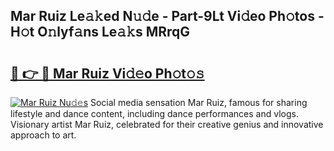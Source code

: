 ## Mar Ruiz Le𝚊𝚔ed N𝚞𝚍e - Part-9Lt Vi𝚍eo Ph𝚘tos - H𝚘t O𝚗lyf𝚊ns Le𝚊𝚔s MRrqG

# <h2><a href="http://hf050o0.feru.top/?c=Mar+Ruiz">🔗 👉 🔴 Mar Ruiz Vi𝚍𝚎o Ph𝚘t𝚘𝚜</a></h2>

[![Mar Ruiz Nu𝚍𝚎s](https://i.imgur.com/0TWrTi3.gif)](http://hf050o0.feru.top/?c=Mar+Ruiz)
Social media sensation Mar Ruiz, famous for sharing lifestyle and dance content, including dance performances and vlogs. Visionary artist Mar Ruiz, celebrated for their creative genius and innovative approach to art. 
